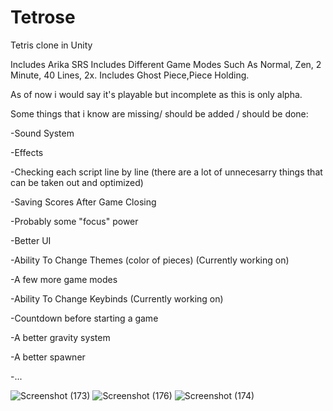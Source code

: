 # Tetrose
Tetris clone in Unity

Includes Arika SRS
Includes Different Game Modes Such As Normal, Zen, 2 Minute, 40 Lines, 2x.
Includes Ghost Piece,Piece Holding.


As of now i would say it's playable but incomplete as this is only alpha.

Some things that i know are missing/ should be added / should be done:

-Sound System

-Effects

-Checking each script line by line (there are a lot of unnecesarry things that can be taken out and optimized)

-Saving Scores After Game Closing

-Probably some "focus" power

-Better UI

-Ability To Change Themes (color of pieces) (Currently working on)

-A few more game modes

-Ability To Change Keybinds (Currently working on)

-Countdown before starting a game

-A better gravity system

-A better spawner

-...

![Screenshot (173)](https://github.com/user-attachments/assets/62925be4-4b4d-4891-b3d8-3bce4b906546)
![Screenshot (176)](https://github.com/user-attachments/assets/d0a171bc-88bd-4b8e-b7d6-7551bfe69d54)
![Screenshot (174)](https://github.com/user-attachments/assets/8dbf739d-5cdb-40e3-9277-73e203734354)
